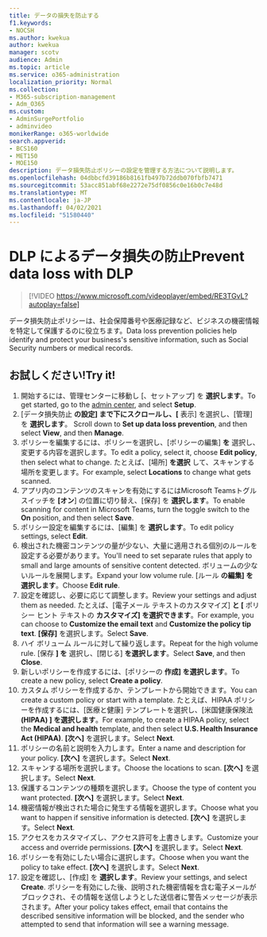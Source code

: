 ```yaml
---
title: データの損失を防止する
f1.keywords:
- NOCSH
ms.author: kwekua
author: kwekua
manager: scotv
audience: Admin
ms.topic: article
ms.service: o365-administration
localization_priority: Normal
ms.collection:
- M365-subscription-management
- Adm_O365
ms.custom:
- AdminSurgePortfolio
- adminvideo
monikerRange: o365-worldwide
search.appverid:
- BCS160
- MET150
- MOE150
description: データ損失防止ポリシーの設定を管理する方法について説明します。
ms.openlocfilehash: 04dbbcfd39186b8161fb497b72ddb070fbfb7471
ms.sourcegitcommit: 53acc851abf68e2272e75df0856c0e16b0c7e48d
ms.translationtype: MT
ms.contentlocale: ja-JP
ms.lasthandoff: 04/02/2021
ms.locfileid: "51580440"
---
```

# <a name="prevent-data-loss-with-dlp"></a><span data-ttu-id="a63d5-103">DLP によるデータ損失の防止</span><span class="sxs-lookup"><span data-stu-id="a63d5-103">Prevent data loss with DLP</span></span>

> [!VIDEO https://www.microsoft.com/videoplayer/embed/RE3TGvL?autoplay=false]

<span data-ttu-id="a63d5-104">データ損失防止ポリシーは、社会保障番号や医療記録など、ビジネスの機密情報を特定して保護するのに役立ちます。</span><span class="sxs-lookup"><span data-stu-id="a63d5-104">Data loss prevention policies help identify and protect your business's sensitive information, such as Social Security numbers or medical records.</span></span> 

## <a name="try-it"></a><span data-ttu-id="a63d5-105">お試しください!</span><span class="sxs-lookup"><span data-stu-id="a63d5-105">Try it!</span></span>

1. <span data-ttu-id="a63d5-106">開始するには、管理センターに移動し [、[](https://admin.microsoft.com)セットアップ] を **選択します**。</span><span class="sxs-lookup"><span data-stu-id="a63d5-106">To get started, go to the [admin center](https://admin.microsoft.com), and select **Setup**.</span></span>
1. <span data-ttu-id="a63d5-107">[データ損失防止 **の設定] まで下にスクロールし、[** 表示] を選択し、[管理] を **選択します**。 </span><span class="sxs-lookup"><span data-stu-id="a63d5-107">Scroll down to **Set up data loss prevention**, and then select **View**, and then **Manage**.</span></span>
1. <span data-ttu-id="a63d5-108">ポリシーを編集するには、ポリシーを選択し、[ポリシーの編集] **を** 選択し、変更する内容を選択します。</span><span class="sxs-lookup"><span data-stu-id="a63d5-108">To edit a policy, select it, choose **Edit policy**, then select what to change.</span></span> <span data-ttu-id="a63d5-109">たとえば、[場所] **を選択** して、スキャンする場所を変更します。</span><span class="sxs-lookup"><span data-stu-id="a63d5-109">For example, select **Locations** to change what gets scanned.</span></span>
1. <span data-ttu-id="a63d5-110">アプリ内のコンテンツのスキャンを有効にするにはMicrosoft Teamsトグル スイッチを **[オン**] の位置に切り替え、[保存] を **選択します**。</span><span class="sxs-lookup"><span data-stu-id="a63d5-110">To enable scanning for content in Microsoft Teams, turn the toggle switch to the **On** position, and then select **Save**.</span></span>
1. <span data-ttu-id="a63d5-111">ポリシー設定を編集するには、[編集] を **選択します**。</span><span class="sxs-lookup"><span data-stu-id="a63d5-111">To edit policy settings, select **Edit**.</span></span>
1. <span data-ttu-id="a63d5-112">検出された機密コンテンツの量が少ない、大量に適用される個別のルールを設定する必要があります。</span><span class="sxs-lookup"><span data-stu-id="a63d5-112">You'll need to set separate rules that apply to small and large amounts of sensitive content detected.</span></span> <span data-ttu-id="a63d5-113">ボリュームの少ないルールを展開します。</span><span class="sxs-lookup"><span data-stu-id="a63d5-113">Expand your low volume rule.</span></span> <span data-ttu-id="a63d5-114">[ルール **の編集] を選択します**。</span><span class="sxs-lookup"><span data-stu-id="a63d5-114">Choose **Edit rule**.</span></span>
1. <span data-ttu-id="a63d5-115">設定を確認し、必要に応じて調整します。</span><span class="sxs-lookup"><span data-stu-id="a63d5-115">Review your settings and adjust them as needed.</span></span> <span data-ttu-id="a63d5-116">たとえば、[電子メール テキストのカスタマイズ] **と [** ポリシー ヒント テキストの **カスタマイズ] を選択できます**。</span><span class="sxs-lookup"><span data-stu-id="a63d5-116">For example, you can choose to **Customize the email text** and **Customize the policy tip text**.</span></span> <span data-ttu-id="a63d5-117">**[保存]** を選択します。</span><span class="sxs-lookup"><span data-stu-id="a63d5-117">Select **Save**.</span></span>
1. <span data-ttu-id="a63d5-118">ハイ ボリューム ルールに対して繰り返します。</span><span class="sxs-lookup"><span data-stu-id="a63d5-118">Repeat for the high volume rule.</span></span> <span data-ttu-id="a63d5-119">[保存 **] を** 選択し、[閉じる] **を選択します**。</span><span class="sxs-lookup"><span data-stu-id="a63d5-119">Select **Save**, and then **Close**.</span></span>
1. <span data-ttu-id="a63d5-120">新しいポリシーを作成するには、[ポリシーの **作成] を選択します**。</span><span class="sxs-lookup"><span data-stu-id="a63d5-120">To create a new policy, select **Create a policy**.</span></span>
1. <span data-ttu-id="a63d5-121">カスタム ポリシーを作成するか、テンプレートから開始できます。</span><span class="sxs-lookup"><span data-stu-id="a63d5-121">You can create a custom policy or start with a template.</span></span> <span data-ttu-id="a63d5-122">たとえば、HIPAA ポリシーを作成するには、[医療と健康] テンプレートを選択し、[米国健康保険法 **(HIPAA) ] を選択します**。</span><span class="sxs-lookup"><span data-stu-id="a63d5-122">For example, to create a HIPAA policy, select the **Medical and health** template, and then select **U.S. Health Insurance Act (HIPAA)**.</span></span> <span data-ttu-id="a63d5-123">**[次へ]** を選択します。</span><span class="sxs-lookup"><span data-stu-id="a63d5-123">Select **Next**.</span></span>
1. <span data-ttu-id="a63d5-124">ポリシーの名前と説明を入力します。</span><span class="sxs-lookup"><span data-stu-id="a63d5-124">Enter a name and description for your policy.</span></span> <span data-ttu-id="a63d5-125">**[次へ]** を選択します。</span><span class="sxs-lookup"><span data-stu-id="a63d5-125">Select **Next**.</span></span>
1. <span data-ttu-id="a63d5-126">スキャンする場所を選択します。</span><span class="sxs-lookup"><span data-stu-id="a63d5-126">Choose the locations to scan.</span></span> <span data-ttu-id="a63d5-127">**[次へ]** を選択します。</span><span class="sxs-lookup"><span data-stu-id="a63d5-127">Select **Next**.</span></span>
1. <span data-ttu-id="a63d5-128">保護するコンテンツの種類を選択します。</span><span class="sxs-lookup"><span data-stu-id="a63d5-128">Choose the type of content you want protected.</span></span> <span data-ttu-id="a63d5-129">**[次へ]** を選択します。</span><span class="sxs-lookup"><span data-stu-id="a63d5-129">Select **Next**.</span></span>
1. <span data-ttu-id="a63d5-130">機密情報が検出された場合に発生する情報を選択します。</span><span class="sxs-lookup"><span data-stu-id="a63d5-130">Choose what you want to happen if sensitive information is detected.</span></span> <span data-ttu-id="a63d5-131">**[次へ]** を選択します。</span><span class="sxs-lookup"><span data-stu-id="a63d5-131">Select **Next**.</span></span>
1. <span data-ttu-id="a63d5-132">アクセスをカスタマイズし、アクセス許可を上書きします。</span><span class="sxs-lookup"><span data-stu-id="a63d5-132">Customize your access and override permissions.</span></span> <span data-ttu-id="a63d5-133">**[次へ]** を選択します。</span><span class="sxs-lookup"><span data-stu-id="a63d5-133">Select **Next**.</span></span>
1. <span data-ttu-id="a63d5-134">ポリシーを有効にしたい場合に選択します。</span><span class="sxs-lookup"><span data-stu-id="a63d5-134">Choose when you want the policy to take effect.</span></span> <span data-ttu-id="a63d5-135">**[次へ]** を選択します。</span><span class="sxs-lookup"><span data-stu-id="a63d5-135">Select **Next**.</span></span>
1. <span data-ttu-id="a63d5-136">設定を確認し、[作成] を **選択します**。</span><span class="sxs-lookup"><span data-stu-id="a63d5-136">Review your settings, and select **Create**.</span></span> <span data-ttu-id="a63d5-137">ポリシーを有効にした後、説明された機密情報を含む電子メールがブロックされ、その情報を送信しようとした送信者に警告メッセージが表示されます。</span><span class="sxs-lookup"><span data-stu-id="a63d5-137">After your policy takes effect, email that contains the described sensitive information will be blocked, and the sender who attempted to send that information will see a warning message.</span></span>